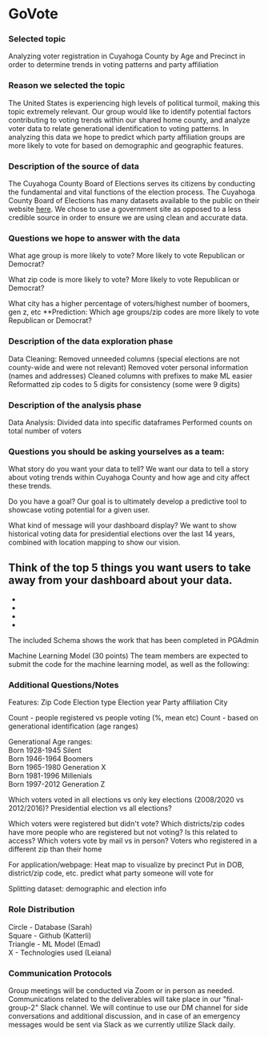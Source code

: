 # GoVote

### Selected topic
Analyzing voter registration in Cuyahoga County by Age and Precinct in order to determine trends in voting patterns and party affiliation

### Reason we selected the topic
The United States is experiencing high levels of political turmoil, making this topic extremely relevant. Our group would like to identify potential factors contributing to voting trends within our shared home county, and analyze voter data to relate generational identification to voting patterns. In analyzing this data we hope to predict which party affiliation groups are more likely to vote for based on demographic and geographic features.

### Description of the source of data
The Cuyahoga County Board of Elections serves its citizens by conducting the fundamental and vital functions of the election process. The Cuyahoga County Board of Elections has many datasets available to the public on their website [here](https://boe.cuyahogacounty.gov/maps-and-data). We chose to use a government site as opposed to a less credible source in order to ensure we are using clean and accurate data. 



### Questions we hope to answer with the data

What age group is more likely to vote? More likely to vote Republican or Democrat?

What zip code is more likely to vote? More likely to vote Republican or Democrat?

What city has a higher percentage of voters/highest number of boomers, gen z, etc
**Prediction: Which age groups/zip codes are more likely to vote Republican or Democrat?


### Description of the data exploration phase
Data Cleaning:
Removed unneeded columns (special elections are not county-wide and were not relevant)
Removed voter personal information (names and addresses)
Cleaned columns with prefixes to make ML easier
Reformatted zip codes to 5 digits for consistency (some were 9 digits)

### Description of the analysis phase
Data Analysis:
Divided data into specific dataframes
Performed counts on total number of voters 

### Questions you should be asking yourselves as a team:
What story do you want your data to tell? We want our data to tell a story about voting trends within Cuyahoga County and how age and city affect these trends.

Do you have a goal? Our goal is to ultimately develop a predictive tool to showcase voting potential for a given user. 

What kind of message will your dashboard display? We want to show historical voting data for presidential elections over the last 14 years, combined with location mapping to show our vision. 

Think of the top 5 things you want users to take away from your dashboard about your data.
-
-
-
-
-


The included Schema shows the work that has been completed in PGAdmin

Machine Learning Model (30 points)
The team members are expected to submit the code for the machine learning model, as well as the following:




### Additional Questions/Notes

Features:
Zip Code
Election type
Election year
Party affiliation
City

Count - people registered vs people voting (%, mean etc)
Count - based on generational identification (age ranges)

Generational Age ranges:  
Born 1928-1945 Silent  
Born 1946-1964 Boomers  
Born 1965-1980 Generation X  
Born 1981-1996 Millenials  
Born 1997-2012 Generation Z  

Which voters voted in all elections vs only key elections (2008/2020 vs 2012/2016)?
Presidential election vs all elections?

Which voters were registered but didn't vote?
Which districts/zip codes have more people who are registered but not voting? Is this related to access?
Which voters vote by mail vs in person?
Voters who registered in a different zip than their home


For application/webpage:
Heat map to visualize by precinct
Put in DOB, district/zip code, etc. predict what party someone will vote for

Splitting dataset: demographic and election info

### Role Distribution

Circle - Database (Sarah)  
Square - Github (Katterli)  
Triangle - ML Model (Emad)  
X - Technologies used (Leiana)  


### Communication Protocols

Group meetings will be conducted via Zoom or in person as needed. Communications related to the deliverables will take place in our "final-group-2" Slack channel. We will continue to use our DM channel for side conversations and additional discussion, and in case of an emergency messages would be sent via Slack as we currently utilize Slack daily.
